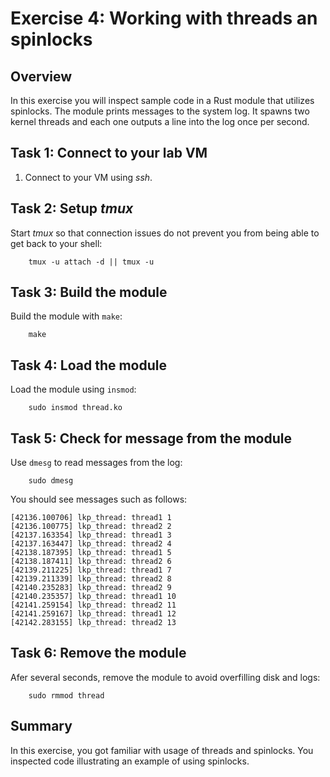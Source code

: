 # Exercise 4: Working with threads an spinlocks

## Overview

In this exercise you will inspect sample code in a Rust module that utilizes spinlocks. The module prints messages to the system log. It spawns two kernel threads and each one outputs a line into the log once per second.



## Task 1: Connect to your lab VM

1. Connect to your VM using _ssh_.

## Task 2: Setup _tmux_

Start _tmux_ so that connection issues do not prevent you from being able to get back to your shell:
```
    tmux -u attach -d || tmux -u
```

## Task 3: Build the module
Build the module with `make`:
```
    make
```

## Task 4: Load the module

Load the module using `insmod`:

```
    sudo insmod thread.ko
```

## Task 5: Check for message from the module

Use `dmesg` to read messages from the log:

```
    sudo dmesg
```

You should see messages such as follows:

```
[42136.100706] lkp_thread: thread1 1
[42136.100775] lkp_thread: thread2 2
[42137.163354] lkp_thread: thread1 3
[42137.163447] lkp_thread: thread2 4
[42138.187395] lkp_thread: thread1 5
[42138.187411] lkp_thread: thread2 6
[42139.211225] lkp_thread: thread1 7
[42139.211339] lkp_thread: thread2 8
[42140.235283] lkp_thread: thread2 9
[42140.235357] lkp_thread: thread1 10
[42141.259154] lkp_thread: thread2 11
[42141.259167] lkp_thread: thread1 12
[42142.283155] lkp_thread: thread2 13
```

## Task 6: Remove the module

Afer several seconds, remove the module to avoid overfilling disk and logs:

```
    sudo rmmod thread
```


## Summary

In this exercise, you got familiar with usage of threads and spinlocks. You inspected code illustrating an example of using spinlocks.

